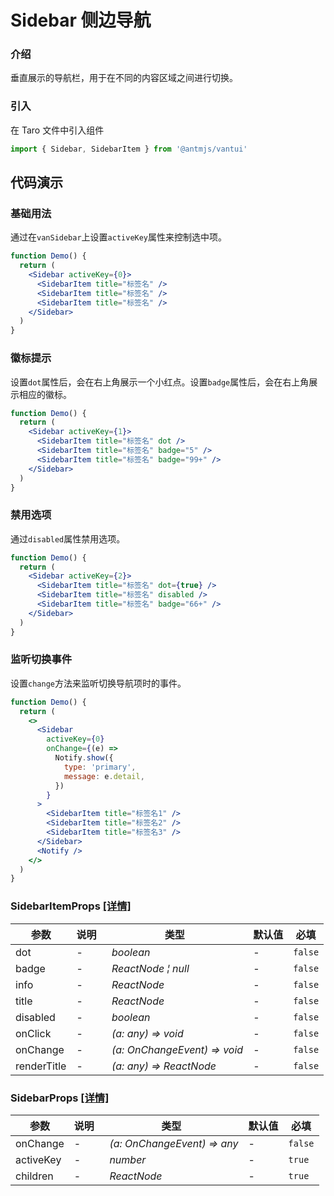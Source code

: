 # Sidebar 侧边导航

### 介绍

垂直展示的导航栏，用于在不同的内容区域之间进行切换。

### 引入

在 Taro 文件中引入组件

```js
import { Sidebar, SidebarItem } from '@antmjs/vantui'
```

## 代码演示

### 基础用法

通过在`vanSidebar`上设置`activeKey`属性来控制选中项。

```jsx
function Demo() {
  return (
    <Sidebar activeKey={0}>
      <SidebarItem title="标签名" />
      <SidebarItem title="标签名" />
      <SidebarItem title="标签名" />
    </Sidebar>
  )
}
```

### 徽标提示

设置`dot`属性后，会在右上角展示一个小红点。设置`badge`属性后，会在右上角展示相应的徽标。

```jsx
function Demo() {
  return (
    <Sidebar activeKey={1}>
      <SidebarItem title="标签名" dot />
      <SidebarItem title="标签名" badge="5" />
      <SidebarItem title="标签名" badge="99+" />
    </Sidebar>
  )
}
```

### 禁用选项

通过`disabled`属性禁用选项。

```jsx
function Demo() {
  return (
    <Sidebar activeKey={2}>
      <SidebarItem title="标签名" dot={true} />
      <SidebarItem title="标签名" disabled />
      <SidebarItem title="标签名" badge="66+" />
    </Sidebar>
  )
}
```

### 监听切换事件

设置`change`方法来监听切换导航项时的事件。

```jsx
function Demo() {
  return (
    <>
      <Sidebar
        activeKey={0}
        onChange={(e) =>
          Notify.show({
            type: 'primary',
            message: e.detail,
          })
        }
      >
        <SidebarItem title="标签名1" />
        <SidebarItem title="标签名2" />
        <SidebarItem title="标签名3" />
      </Sidebar>
      <Notify />
    </>
  )
}
```

### SidebarItemProps [[详情]](https://github.com/AntmJS/vantui/tree/main/packages/vantui/types/sidebar.d.ts)

| 参数        | 说明 | 类型                                                         | 默认值 | 必填    |
| ----------- | ---- | ------------------------------------------------------------ | ------ | ------- |
| dot         | -    | _&nbsp;&nbsp;boolean<br/>_                                   | -      | `false` |
| badge       | -    | _&nbsp;&nbsp;ReactNode&nbsp;&brvbar;&nbsp;null<br/>_         | -      | `false` |
| info        | -    | _&nbsp;&nbsp;ReactNode<br/>_                                 | -      | `false` |
| title       | -    | _&nbsp;&nbsp;ReactNode<br/>_                                 | -      | `false` |
| disabled    | -    | _&nbsp;&nbsp;boolean<br/>_                                   | -      | `false` |
| onClick     | -    | _&nbsp;&nbsp;(a:&nbsp;any)&nbsp;=>&nbsp;void<br/>_           | -      | `false` |
| onChange    | -    | _&nbsp;&nbsp;(a:&nbsp;OnChangeEvent)&nbsp;=>&nbsp;void<br/>_ | -      | `false` |
| renderTitle | -    | _&nbsp;&nbsp;(a:&nbsp;any)&nbsp;=>&nbsp;ReactNode<br/>_      | -      | `false` |

### SidebarProps [[详情]](https://github.com/AntmJS/vantui/tree/main/packages/vantui/types/sidebar.d.ts)

| 参数      | 说明 | 类型                                                        | 默认值 | 必填    |
| --------- | ---- | ----------------------------------------------------------- | ------ | ------- |
| onChange  | -    | _&nbsp;&nbsp;(a:&nbsp;OnChangeEvent)&nbsp;=>&nbsp;any<br/>_ | -      | `false` |
| activeKey | -    | _&nbsp;&nbsp;number<br/>_                                   | -      | `true`  |
| children  | -    | _&nbsp;&nbsp;ReactNode<br/>_                                | -      | `true`  |
